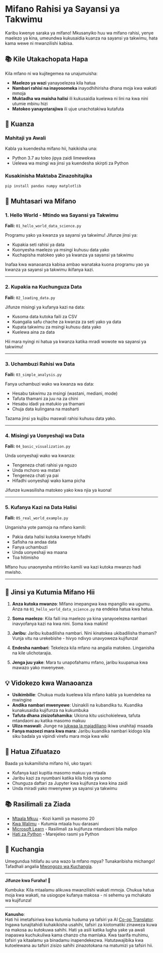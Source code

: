 <!--
CO_OP_TRANSLATOR_METADATA:
{
  "original_hash": "9bef7fd96c8f262339933117d9b3e342",
  "translation_date": "2025-10-03T13:06:07+00:00",
  "source_file": "examples/README.md",
  "language_code": "sw"
}
-->
# Mifano Rahisi ya Sayansi ya Takwimu

Karibu kwenye saraka ya mifano! Mkusanyiko huu wa mifano rahisi, yenye maelezo ya kina, umeundwa kukusaidia kuanza na sayansi ya takwimu, hata kama wewe ni mwanzilishi kabisa.

## 📚 Kile Utakachopata Hapa

Kila mfano ni wa kujitegemea na unajumuisha:
- **Maelezo ya wazi** yanayoelezea kila hatua
- **Nambari rahisi na inayosomeka** inayodhihirisha dhana moja kwa wakati mmoja
- **Muktadha wa maisha halisi** ili kukusaidia kuelewa ni lini na kwa nini utumie mbinu hizi
- **Matokeo yanayotarajiwa** ili ujue unachotakiwa kutafuta

## 🚀 Kuanza

### Mahitaji ya Awali
Kabla ya kuendesha mifano hii, hakikisha una:
- Python 3.7 au toleo jipya zaidi limewekwa
- Uelewa wa msingi wa jinsi ya kuendesha skirpti za Python

### Kusakinisha Maktaba Zinazohitajika
```bash
pip install pandas numpy matplotlib
```

## 📖 Muhtasari wa Mifano

### 1. Hello World - Mtindo wa Sayansi ya Takwimu
**Faili:** `01_hello_world_data_science.py`

Programu yako ya kwanza ya sayansi ya takwimu! Jifunze jinsi ya:
- Kupakia seti rahisi ya data
- Kuonyesha maelezo ya msingi kuhusu data yako
- Kuchapisha matokeo yako ya kwanza ya sayansi ya takwimu

Inafaa kwa wanaoanza kabisa ambao wanataka kuona programu yao ya kwanza ya sayansi ya takwimu ikifanya kazi.

---

### 2. Kupakia na Kuchunguza Data
**Faili:** `02_loading_data.py`

Jifunze misingi ya kufanya kazi na data:
- Kusoma data kutoka faili za CSV
- Kuangalia safu chache za kwanza za seti yako ya data
- Kupata takwimu za msingi kuhusu data yako
- Kuelewa aina za data

Hii mara nyingi ni hatua ya kwanza katika mradi wowote wa sayansi ya takwimu!

---

### 3. Uchambuzi Rahisi wa Data
**Faili:** `03_simple_analysis.py`

Fanya uchambuzi wako wa kwanza wa data:
- Hesabu takwimu za msingi (wastani, mediani, mode)
- Tafuta thamani za juu na za chini
- Hesabu idadi ya matukio ya thamani
- Chuja data kulingana na masharti

Tazama jinsi ya kujibu maswali rahisi kuhusu data yako.

---

### 4. Misingi ya Uonyeshaji wa Data
**Faili:** `04_basic_visualization.py`

Unda uonyeshaji wako wa kwanza:
- Tengeneza chati rahisi ya nguzo
- Unda mchoro wa mstari
- Tengeneza chati ya pai
- Hifadhi uonyeshaji wako kama picha

Jifunze kuwasilisha matokeo yako kwa njia ya kuona!

---

### 5. Kufanya Kazi na Data Halisi
**Faili:** `05_real_world_example.py`

Unganisha yote pamoja na mfano kamili:
- Pakia data halisi kutoka kwenye hifadhi
- Safisha na andaa data
- Fanya uchambuzi
- Unda uonyeshaji wa maana
- Toa hitimisho

Mfano huu unaonyesha mtiririko kamili wa kazi kutoka mwanzo hadi mwisho.

---

## 🎯 Jinsi ya Kutumia Mifano Hii

1. **Anza kutoka mwanzo**: Mifano imepangwa kwa mpangilio wa ugumu. Anza na `01_hello_world_data_science.py` na endelea hatua kwa hatua.

2. **Soma maelezo**: Kila faili ina maelezo ya kina yanayoelezea nambari inavyofanya kazi na kwa nini. Soma kwa makini!

3. **Jaribu**: Jaribu kubadilisha nambari. Nini kinatokea ukibadilisha thamani? Vunja vitu na urekebishe - hivyo ndivyo unavyoweza kujifunza!

4. **Endesha nambari**: Tekeleza kila mfano na angalia matokeo. Linganisha na kile ulichotarajia.

5. **Jenga juu yake**: Mara tu unapofahamu mfano, jaribu kuupanua kwa mawazo yako mwenyewe.

## 💡 Vidokezo kwa Wanaoanza

- **Usikimbilie**: Chukua muda kuelewa kila mfano kabla ya kuendelea na mwingine
- **Andika nambari mwenyewe**: Usinakili na kubandika tu. Kuandika kunakusaidia kujifunza na kukumbuka
- **Tafuta dhana zisizofahamika**: Ukiona kitu usichokielewa, tafuta mtandaoni au katika masomo makuu
- **Uliza maswali**: Jiunge na [jukwaa la majadiliano](https://github.com/microsoft/Data-Science-For-Beginners/discussions) ikiwa unahitaji msaada
- **Fanya mazoezi mara kwa mara**: Jaribu kuandika nambari kidogo kila siku badala ya vipindi virefu mara moja kwa wiki

## 🔗 Hatua Zifuatazo

Baada ya kukamilisha mifano hii, uko tayari:
- Kufanya kazi kupitia masomo makuu ya mtaala
- Jaribu kazi za nyumbani katika kila folda ya somo
- Chunguza daftari za Jupyter kwa kujifunza kwa kina zaidi
- Unda miradi yako mwenyewe ya sayansi ya takwimu

## 📚 Rasilimali za Ziada

- [Mtaala Mkuu](../README.md) - Kozi kamili ya masomo 20
- [Kwa Walimu](../for-teachers.md) - Kutumia mtaala huu darasani
- [Microsoft Learn](https://docs.microsoft.com/learn/) - Rasilimali za kujifunza mtandaoni bila malipo
- [Hati za Python](https://docs.python.org/3/) - Marejeleo rasmi ya Python

## 🤝 Kuchangia

Umegundua hitilafu au una wazo la mfano mpya? Tunakaribisha michango! Tafadhali angalia [Mwongozo wa Kuchangia](../CONTRIBUTING.md).

---

**Jifunze kwa Furaha! 🎉**

Kumbuka: Kila mtaalamu alikuwa mwanzilishi wakati mmoja. Chukua hatua moja kwa wakati, na usiogope kufanya makosa - ni sehemu ya mchakato wa kujifunza!

---

**Kanusho**:  
Hati hii imetafsiriwa kwa kutumia huduma ya tafsiri ya AI [Co-op Translator](https://github.com/Azure/co-op-translator). Ingawa tunajitahidi kuhakikisha usahihi, tafsiri za kiotomatiki zinaweza kuwa na makosa au kutokuwa sahihi. Hati ya asili katika lugha yake ya awali inapaswa kuchukuliwa kama chanzo cha mamlaka. Kwa taarifa muhimu, tafsiri ya kitaalamu ya binadamu inapendekezwa. Hatutawajibika kwa kutoelewana au tafsiri zisizo sahihi zinazotokana na matumizi ya tafsiri hii.